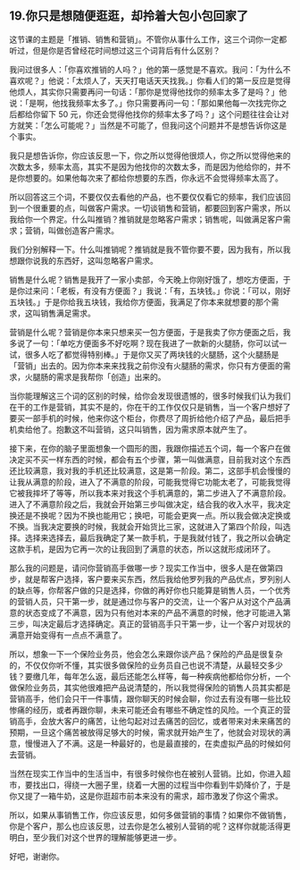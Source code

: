 ## 19.你只是想随便逛逛，却拎着大包小包回家了
这节课的主题是「推销、销售和营销」。不管你从事什么工作，这三个词你一定都听过，但是你是否曾经花时间想过这三个词背后有什么区别？


我问过很多人：「你喜欢推销的人吗？」他的第一感觉是不喜欢。我问：「为什么不喜欢呢？」他说：「太烦人了，天天打电话天天找我。」你看人们的第一反应是觉得他烦人，其实你只需要再问一句话：「那你是觉得他找你的频率太多了是吗？」他说：「是啊，他找我频率太多了。」你只需要再问一句：「那如果他每一次找完你之后都给你留下 50 元，你还会觉得他找你的频率太多了吗？」这个问题往往会让对方就笑：「怎么可能呢？」当然是不可能了，但我问这个问题并不是想告诉你这是个事实。


我只是想告诉你，你应该反思一下，你之所以觉得他很烦人，你之所以觉得他来的次数太多，频率太高，其实不是因为他找你的次数太多，而是因为他给你的，并不是你想要的。如果他每次来了都给你想要的东西，你永远不会觉得频率太高了。


所以回答这三个词，不要仅仅去看他的产品，也不要仅仅看它的频率，我们应该回到一个很重要的点，叫做客户需求。一切谈销售和营销，都要回到客户需求，所以我给你一个界定。什么叫推销？推销就是忽略客户需求；销售呢，叫做满足客户需求；营销，叫做创造客户需求。


我们分别解释一下。什么叫推销呢？推销就是我不管你要不要，因为我有，所以我想跟你说我的东西好，这叫忽略客户需求。


销售是什么呢？销售是我开了一家小卖部，今天晚上你刚好饿了，想吃方便面，于是你过来问：「老板，有没有方便面？」我说：「有，五块钱。」你说：「可以，刚好五块钱。」于是你给我五块钱，我给你方便面，我满足了你本来就想要的那个需求，这叫销售满足需求。


营销是什么呢？营销是你本来只想来买一包方便面，于是我卖了你方便面之后，我多说了一句：「单吃方便面多不好吃啊？现在我进了一款新的火腿肠，你可以试一试，很多人吃了都觉得特别棒。」于是你又买了两块钱的火腿肠，这个火腿肠是「营销」出去的。因为你本来来找我之前你没有火腿肠的需求，你只有方便面的需求，火腿肠的需求是我帮你「创造」出来的。


当你能理解这三个词的区别的时候，给你会发现很遗憾的，很多时候我们认为我们在干的工作是营销，其实不是的，你在干的工作仅仅只是销售，当一个客户想好了要买一部手机的时候，他来你这个柜台，你费尽了周折给他介绍了产品，最后把手机卖给他了。抱歉这不叫营销，这只叫销售，因为需求原本就产生了。


接下来，在你的脑子里面想象一个圆形的图，我跟你描述五个词，每一个客户在做决定买不买一样东西的时候，都会有五个步骤，第一叫做满意，目前我对这个东西还比较满意，我对我的手机还比较满意，这是第一阶段。第二，这部手机会慢慢的让我从满意的阶段，进入了不满意的阶段，可能我觉得它功能太老了，可能我觉得它被我摔坏了等等，所以我本来对我这个手机满意的，第二步进入了不满意阶段。进入了不满意阶段之后，我就会开始第三步叫做决定，结合我的收入水平，我决定换还是不换呢？因为不换也能用它；换吧，可能会更爽一点。所以我会做决定换或不换。当我决定要换的时候，我就会开始货比三家，这就进入了第四个阶段，叫选择。选择来选择去，最后我确定了某一款手机，于是我就付钱了，我之所以会确定这款手机，是因为它再一次的让我回到了满意的状态，所以这就形成闭环了。


那么我的问题是，请问你营销高手做哪一步？现实工作当中，很多人是在做第四步，就是帮客户选择，客户要来买东西，然后我给他罗列我的产品优点，罗列别人的缺点等，你帮客户做的只是选择，你做的再好你也只能算是销售人员，一个优秀的营销人员，只干第一步，就是通过你与客户的交流，让一个客户从对这个产品满意的状态变成了不满意，因为只有他对本来的产品不满意的时候，他才可能进入第三步，叫决定最后才选择确定。真正的营销高手只干第一步，让一个客户对现状的满意开始变得有一点点不满意了。


所以，想象一下一个保险业务员，他会怎么来跟你谈产品？保险的产品是很复杂的，不仅仅你听不懂，其实很多做保险的业务员自己也说不清楚，从最轻交多少钱？要缴几年，每年怎么返，最后还能怎么样等，每一种疾病他都给你分析，一个做保险业务员，其实他很难把产品说清楚的，所以我觉得保险的销售人员其实都是营销高手，他们会只干一件事情，跟你聊天的时候会聊，你过去有没有哪一些比较惨痛的经历，或者再跟你聊，未来可能还会有哪些不确定性的风险。一个真正的营销高手，会放大客户的痛苦，让他勾起对过去痛苦的回忆，或者带来对未来痛苦的预期，一旦这个痛苦被放得足够大的时候，需求就开始产生了，他就会对现状的满意，慢慢进入了不满。这是一种最好的，也是最直接的，在卖虚拟产品的时候如何去营销。


当然在现实工作当中的生活当中，有很多时候你也在被别人营销。比如，你进入超市，要找出口，得绕一大圈子里，绕着一大圈的过程当中你看到牛奶降价了，于是你又提了一箱牛奶，这是你逛超市前本来没有的需求，超市激发了你这个需求。


所以，如果从事销售工作，你应该反思，如何多做营销的事情？如果你不做销售，你是个客户，那么也应该反思，过去你是怎么被别人营销的呢？这样你就能活得更明白，至少我们对这个世界的理解能够更进一步。


好吧，谢谢你。

